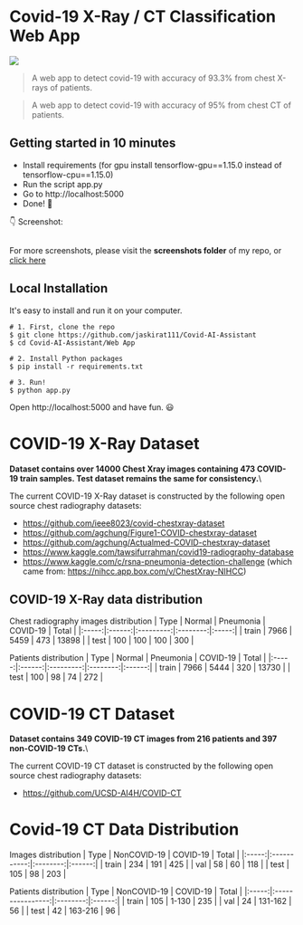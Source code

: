 # Covid-19 X-Ray / CT Classification Web App
[![](https://img.shields.io/badge/python-3.7%2B-green.svg)]()
> A web app to detect covid-19 with accuracy of 93.3% from chest X-rays of patients.


> A web app to detect covid-19 with accuracy of 95% from chest CT of patients.

## Getting started in 10 minutes

- Install requirements (for gpu install tensorflow-gpu==1.15.0 instead of tensorflow-cpu==1.15.0)
- Run the script app.py
- Go to http://localhost:5000
- Done! :tada:

:point_down: Screenshot:

<p align="center">
  <img src="screenshots/homepage.png" alt="">
</p>

For more screenshots, please visit the <b>screenshots folder</b> of my repo, or <a href="https://github.com/jaskirat111/Covid-AI-Assistant/blob/master/Web App/screenshots">click here</a>

## Local Installation

It's easy to install and run it on your computer.

```shell
# 1. First, clone the repo
$ git clone https://github.com/jaskirat111/Covid-AI-Assistant
$ cd Covid-AI-Assistant/Web App

# 2. Install Python packages
$ pip install -r requirements.txt

# 3. Run!
$ python app.py
```

Open http://localhost:5000 and have fun. :smiley:

# COVID-19 X-Ray Dataset

**Dataset contains over 14000 Chest Xray images containing 473 COVID-19 train samples. Test dataset remains the same for consistency.**\

The current COVID-19 X-Ray dataset is constructed by the following open source chest radiography datasets:
* https://github.com/ieee8023/covid-chestxray-dataset
* https://github.com/agchung/Figure1-COVID-chestxray-dataset
* https://github.com/agchung/Actualmed-COVID-chestxray-dataset
* https://www.kaggle.com/tawsifurrahman/covid19-radiography-database
* https://www.kaggle.com/c/rsna-pneumonia-detection-challenge (which came from: https://nihcc.app.box.com/v/ChestXray-NIHCC)

<!--We especially thank the Radiological Society of North America, National Institutes of Health, Figure1, Actualmed, M.E.H. Chowdhury et al., Dr. Joseph Paul Cohen and the team at MILA involved in the COVID-19 image data collection project for making data available to the global community.-->

## COVID-19 X-Ray data distribution

Chest radiography images distribution
|  Type | Normal | Pneumonia | COVID-19 | Total |
|:-----:|:------:|:---------:|:--------:|:-----:|
| train |  7966  |    5459   |   473    | 13898 |
|  test |   100  |     100   |   100    |   300 |

Patients distribution
|  Type | Normal | Pneumonia | COVID-19 |  Total |
|:-----:|:------:|:---------:|:--------:|:------:|
| train |  7966  |    5444   |    320   |  13730 |
|  test |   100  |      98   |     74   |    272 |


# COVID-19 CT Dataset
**Dataset contains 349 COVID-19 CT images from 216 patients and 397 non-COVID-19 CTs.**\

The current COVID-19 CT dataset is constructed by the following open source chest radiography datasets:
* https://github.com/UCSD-AI4H/COVID-CT

# Covid-19 CT Data Distribution
<!---
--->
Images distribution
|  Type | NonCOVID-19 | COVID-19 |  Total |
|:-----:|:-----------:|:--------:|:------:|
| train |      234    |    191   |   425  |
|  val  |       58    |     60   |   118  |
|  test |      105    |     98   |   203  |

Patients distribution
|  Type |    NonCOVID-19   | COVID-19 |  Total |
|:-----:|:----------------:|:--------:|:------:|
| train |        105       |  1-130   |   235  |
|  val  |         24       | 131-162  |    56  |
|  test |         42       | 163-216  |    96   |
